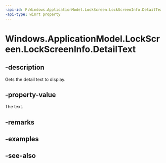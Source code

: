 ```yaml
---
-api-id: P:Windows.ApplicationModel.LockScreen.LockScreenInfo.DetailText
-api-type: winrt property
---
```


<!-- Property syntax
public Windows.Foundation.Collections.IVectorView<string> DetailText { get; }
-->

# Windows.ApplicationModel.LockScreen.LockScreenInfo.DetailText

## -description
Gets the detail text to display.

## -property-value
The text.

## -remarks

## -examples

## -see-also
